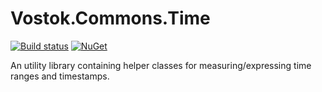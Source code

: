 # Vostok.Commons.Time

[![Build status](https://ci.appveyor.com/api/projects/status/github/vostok/commons.time?svg=true&branch=master)](https://ci.appveyor.com/project/vostok/commons-time/branch/master)
[![NuGet](https://img.shields.io/nuget/v/Vostok.Commons.Time.svg)](https://www.nuget.org/packages/Vostok.Commons.Time)

An utility library containing helper classes for measuring/expressing time ranges and timestamps.
